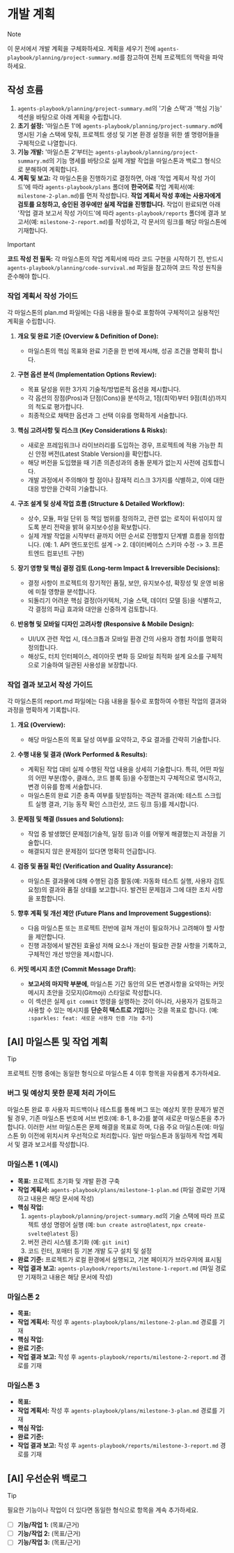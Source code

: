 # 개발 계획

> [!NOTE]
> 이 문서에서 개발 계획을 구체화하세요. 계획을 세우기 전에 `agents-playbook/planning/project-summary.md`를 참고하여 전체 프로젝트의 맥락을 파악하세요.

## 작성 흐름

1. `agents-playbook/planning/project-summary.md`의 '기술 스택'과 '핵심 기능' 섹션을 바탕으로 아래 계획을 수립합니다.
2. **초기 설정:** '마일스톤 1'에 `agents-playbook/planning/project-summary.md`에 명시된 기술 스택에 맞춰, 프로젝트 생성 및 기본 환경 설정을 위한 셸 명령어들을 구체적으로 나열합니다.
3. **기능 개발:** '마일스톤 2'부터는 `agents-playbook/planning/project-summary.md`의 기능 명세를 바탕으로 실제 개발 작업을 마일스톤과 백로그 형식으로 분해하여 계획합니다.
4. **계획 및 보고:** 각 마일스톤을 진행하기로 결정하면, 아래 '작업 계획서 작성 가이드'에 따라 `agents-playbook/plans` 폴더에 **한국어로** 작업 계획서(예: `milestone-2-plan.md`)를 먼저 작성합니다. **작업 계획서 작성 후에는 사용자에게 검토를 요청하고, 승인된 경우에만 실제 작업을 진행합니다.** 작업이 완료되면 아래 '작업 결과 보고서 작성 가이드'에 따라 `agents-playbook/reports` 폴더에 결과 보고서(예: `milestone-2-report.md`)를 작성하고, 각 문서의 링크를 해당 마일스톤에 기재합니다.

> [!IMPORTANT]
> **코드 작성 전 필독:** 각 마일스톤의 작업 계획서에 따라 코드 구현을 시작하기 전, 반드시 `agents-playbook/planning/code-survival.md` 파일을 참고하여 코드 작성 원칙을 준수해야 합니다.

### 작업 계획서 작성 가이드

각 마일스톤의 plan.md 파일에는 다음 내용을 필수로 포함하여 구체적이고 실용적인 계획을 수립합니다.

1. **개요 및 완료 기준 (Overview & Definition of Done):**
    - 마일스톤의 핵심 목표와 완료 기준을 한 번에 제시해, 성공 조건을 명확히 합니다.

2. **구현 옵션 분석 (Implementation Options Review):**
    - 목표 달성을 위한 3가지 기술적/방법론적 옵션을 제시합니다.
    - 각 옵션의 장점(Pros)과 단점(Cons)을 분석하고, 1점(최악)부터 9점(최상)까지의 척도로 평가합니다.
    - 최종적으로 채택한 옵션과 그 선택 이유를 명확하게 서술합니다.

3. **핵심 고려사항 및 리스크 (Key Considerations & Risks):**
    - 새로운 프레임워크나 라이브러리를 도입하는 경우, 프로젝트에 적용 가능한 최신 안정 버전(Latest Stable Version)을 확인합니다.
    - 해당 버전을 도입했을 때 기존 의존성과의 충돌 문제가 없는지 사전에 검토합니다.
    - 개발 과정에서 주의해야 할 점이나 잠재적 리스크 3가지를 식별하고, 이에 대한 대응 방안을 간략히 기술합니다.

4. **구조 설계 및 상세 작업 흐름 (Structure & Detailed Workflow):**
    - 상수, 모듈, 파일 단위 등 책임 범위를 정의하고, 관련 없는 로직이 뒤섞이지 않도록 분리 전략을 밝혀 유지보수성을 확보합니다.
    - 실제 개발 작업을 시작부터 끝까지 어떤 순서로 진행할지 단계별 흐름을 정의합니다. (예: 1. API 엔드포인트 설계 -> 2. 데이터베이스 스키마 수정 -> 3. 프론트엔드 컴포넌트 구현)

5. **장기 영향 및 핵심 결정 검토 (Long-term Impact & Irreversible Decisions):**
    - 결정 사항이 프로젝트의 장기적인 품질, 보안, 유지보수성, 확장성 및 운영 비용에 미칠 영향을 분석합니다.
    - 되돌리기 어려운 핵심 결정(아키텍처, 기술 스택, 데이터 모델 등)을 식별하고, 각 결정의 파급 효과와 대안을 신중하게 검토합니다.

6. **반응형 및 모바일 디자인 고려사항 (Responsive & Mobile Design):**
    - UI/UX 관련 작업 시, 데스크톱과 모바일 환경 간의 사용자 경험 차이를 명확히 정의합니다.
    - 해상도, 터치 인터페이스, 레이아웃 변화 등 모바일 최적화 설계 요소를 구체적으로 기술하여 일관된 사용성을 보장합니다.

### 작업 결과 보고서 작성 가이드

각 마일스톤의 report.md 파일에는 다음 내용을 필수로 포함하여 수행된 작업의 결과와 과정을 명확하게 기록합니다.

1. **개요 (Overview):**
    - 해당 마일스톤의 목표 달성 여부를 요약하고, 주요 결과를 간략히 기술합니다.

2. **수행 내용 및 결과 (Work Performed & Results):**
    - 계획된 작업 대비 실제 수행된 작업 내용을 상세히 기술합니다. 특히, 어떤 파일의 어떤 부분(함수, 클래스, 코드 블록 등)을 수정했는지 구체적으로 명시하고, 변경 이유를 함께 서술합니다.
    - 마일스톤의 완료 기준 충족 여부를 뒷받침하는 객관적 결과(예: 테스트 스크립트 실행 결과, 기능 동작 확인 스크린샷, 코드 링크 등)를 제시합니다.

3. **문제점 및 해결 (Issues and Solutions):**
    - 작업 중 발생했던 문제점(기술적, 일정 등)과 이를 어떻게 해결했는지 과정을 기술합니다.
    - 해결되지 않은 문제점이 있다면 명확히 언급합니다.

4. **검증 및 품질 확인 (Verification and Quality Assurance):**
    - 마일스톤 결과물에 대해 수행된 검증 활동(예: 자동화 테스트 실행, 사용자 검토 요청)의 결과와 품질 상태를 보고합니다. 발견된 문제점과 그에 대한 조치 사항을 포함합니다.

5. **향후 계획 및 개선 제안 (Future Plans and Improvement Suggestions):**
    - 다음 마일스톤 또는 프로젝트 전반에 걸쳐 개선이 필요하거나 고려해야 할 사항을 제안합니다.
    - 진행 과정에서 발견된 효율성 저해 요소나 개선이 필요한 관찰 사항을 기록하고, 구체적인 개선 방안을 제시합니다.

6. **커밋 메시지 초안 (Commit Message Draft):**
    - **보고서의 마지막 부분에**, 마일스톤 기간 동안의 모든 변경사항을 요약하는 커밋 메시지 초안을 깃모지(Gitmoji) 스타일로 작성합니다.
    - 이 섹션은 실제 `git commit` 명령을 실행하는 것이 아니라, 사용자가 검토하고 사용할 수 있는 메시지를 **단순히 텍스트로 기입**하는 것을 목표로 합니다. (예: `:sparkles: feat: 새로운 사용자 인증 기능 추가`)

## [AI] 마일스톤 및 작업 계획

> [!TIP]
> 프로젝트 진행 중에는 동일한 형식으로 마일스톤 4 이후 항목을 자유롭게 추가하세요.

### 버그 및 예상치 못한 문제 처리 가이드

마일스톤 완료 후 사용자 피드백이나 테스트를 통해 버그 또는 예상치 못한 문제가 발견될 경우, 기존 마일스톤 번호에 서브 번호(예: 8-1, 8-2)를 붙여 새로운 마일스톤을 추가합니다. 이러한 서브 마일스톤은 문제 해결을 목표로 하며, 다음 주요 마일스톤(예: 마일스톤 9) 이전에 위치시켜 우선적으로 처리합니다. 일반 마일스톤과 동일하게 작업 계획서 및 결과 보고서를 작성합니다.

### 마일스톤 1 (예시)

- **목표:** 프로젝트 초기화 및 개발 환경 구축
- **작업 계획서:** `agents-playbook/plans/milestone-1-plan.md` (파일 경로만 기재하고 내용은 해당 문서에 작성)
- **핵심 작업:**
  1. `agents-playbook/planning/project-summary.md`의 기술 스택에 따라 프로젝트 생성 명령어 실행 (예: `bun create astro@latest`, `npx create-svelte@latest` 등)
  2. 버전 관리 시스템 초기화 (예: `git init`)
  3. 코드 린터, 포매터 등 기본 개발 도구 설치 및 설정
- **완료 기준:** 프로젝트가 로컬 환경에서 실행되고, 기본 페이지가 브라우저에 표시됨
- **작업 결과 보고:** `agents-playbook/reports/milestone-1-report.md` (파일 경로만 기재하고 내용은 해당 문서에 작성)

### 마일스톤 2

- **목표:**
- **작업 계획서:** 작성 후 `agents-playbook/plans/milestone-2-plan.md` 경로를 기재
- **핵심 작업:**
- **완료 기준:**
- **작업 결과 보고:** 작성 후 `agents-playbook/reports/milestone-2-report.md` 경로를 기재

### 마일스톤 3

- **목표:**
- **작업 계획서:** 작성 후 `agents-playbook/plans/milestone-3-plan.md` 경로를 기재
- **핵심 작업:**
- **완료 기준:**
- **작업 결과 보고:** 작성 후 `agents-playbook/reports/milestone-3-report.md` 경로를 기재

## [AI] 우선순위 백로그

> [!TIP]
> 필요한 기능이나 작업이 더 있다면 동일한 형식으로 항목을 계속 추가하세요.

- [ ] **기능/작업 1:** (목표/근거)
- [ ] **기능/작업 2:** (목표/근거)
- [ ] **기능/작업 3:** (목표/근거)

